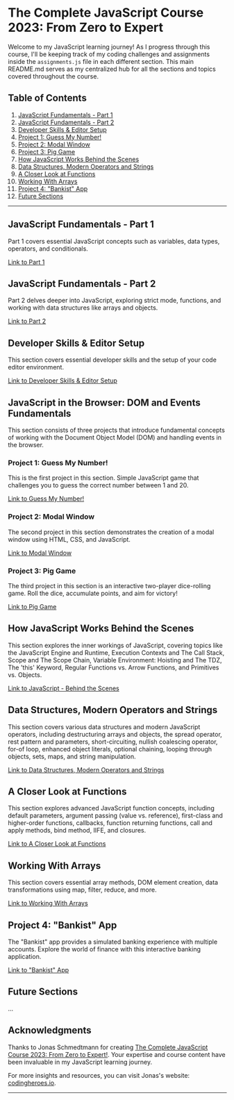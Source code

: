 # The Complete JavaScript Course 2023: From Zero to Expert

Welcome to my JavaScript learning journey! As I progress through this course, I'll be keeping track of my coding challenges and assignments inside the `assignments.js` file in each different section. This main README.md serves as my centralized hub for all the sections and topics covered throughout the course.

## Table of Contents

1. [JavaScript Fundamentals - Part 1](#javascript-fundamentals---part-1)
2. [JavaScript Fundamentals - Part 2](#javascript-fundamentals---part-2)
3. [Developer Skills & Editor Setup](#developer-skills--editor-setup)
4. [Project 1: Guess My Number!](#project-1-guess-my-number)
5. [Project 2: Modal Window](#project-2-modal-window)
6. [Project 3: Pig Game](#project-3-pig-game)
7. [How JavaScript Works Behind the Scenes](#how-javascript-works-behind-the-scenes)
8. [Data Structures, Modern Operators and Strings](#data-structures-modern-operators-and-strings)
9. [A Closer Look at Functions](#a-closer-look-at-functions)
10. [Working With Arrays](#working-with-arrays)
11. [Project 4: "Bankist" App](#project-4-bankist-app)
12. [Future Sections](#future-sections)

---

## JavaScript Fundamentals - Part 1

Part 1 covers essential JavaScript concepts such as variables, data types, operators, and conditionals.

[Link to Part 1](https://github.com/lele-sf/learning-javascript-zero-to-expert/tree/main/01-Fundamentals-Part-1)

## JavaScript Fundamentals - Part 2

Part 2 delves deeper into JavaScript, exploring strict mode, functions, and working with data structures like arrays and objects.

[Link to Part 2](https://github.com/lele-sf/learning-javascript-zero-to-expert/tree/main/02-Fundamentals-Part-2)

## Developer Skills & Editor Setup

This section covers essential developer skills and the setup of your code editor environment.

[Link to Developer Skills & Editor Setup](https://github.com/lele-sf/learning-javascript-zero-to-expert/tree/main/03-Developer-Skills)

## JavaScript in the Browser: DOM and Events Fundamentals

This section consists of three projects that introduce fundamental concepts of working with the Document Object Model (DOM) and handling events in the browser.

### Project 1: Guess My Number!

This is the first project in this section. Simple JavaScript game that challenges you to guess the correct number between 1 and 20.

[Link to Guess My Number!](https://github.com/lele-sf/learning-javascript-zero-to-expert/tree/main/04-Guess-My-Number)

### Project 2: Modal Window

The second project in this section demonstrates the creation of a modal window using HTML, CSS, and JavaScript.

[Link to Modal Window](https://github.com/lele-sf/learning-javascript-zero-to-expert/tree/main/05-Modal)

### Project 3: Pig Game

The third project in this section is an interactive two-player dice-rolling game. Roll the dice, accumulate points, and aim for victory!

[Link to Pig Game](https://github.com/lele-sf/learning-javascript-zero-to-expert/tree/main/06-Pig-Game)

## How JavaScript Works Behind the Scenes

This section explores the inner workings of JavaScript, covering topics like the JavaScript Engine and Runtime, Execution Contexts and The Call Stack, Scope and The Scope Chain, Variable Environment: Hoisting and The TDZ, The 'this' Keyword, Regular Functions vs. Arrow Functions, and Primitives vs. Objects.

[Link to JavaScript - Behind the Scenes](https://github.com/lele-sf/learning-javascript-zero-to-expert/tree/main/07-Behind-the-Scenes)

## Data Structures, Modern Operators and Strings

This section covers various data structures and modern JavaScript operators, including destructuring arrays and objects, the spread operator, rest pattern and parameters, short-circuiting, nullish coalescing operator, for-of loop, enhanced object literals, optional chaining, looping through objects, sets, maps, and string manipulation.

[Link to Data Structures, Modern Operators and Strings](https://github.com/lele-sf/learning-javascript-zero-to-expert/tree/main/08-Data-Structures-Operators)

## A Closer Look at Functions

This section explores advanced JavaScript function concepts, including default parameters, argument passing (value vs. reference), first-class and higher-order functions, callbacks, function returning functions, call and apply methods, bind method, IIFE, and closures.

[Link to A Closer Look at Functions](https://github.com/lele-sf/learning-javascript-zero-to-expert/tree/main/09-Functions)

## Working With Arrays

This section covers essential array methods, DOM element creation, data transformations using map, filter, reduce, and more.

[Link to Working With Arrays](https://github.com/lele-sf/learning-javascript-zero-to-expert/tree/main/10-Arrays)

## Project 4: "Bankist" App

The "Bankist" app provides a simulated banking experience with multiple accounts. Explore the world of finance with this interactive banking application.

[Link to "Bankist" App](https://github.com/lele-sf/learning-javascript-zero-to-expert/tree/main/11-Bankist-App)

## Future Sections

...



## Acknowledgments

Thanks to Jonas Schmedtmann for creating [The Complete JavaScript Course 2023: From Zero to Expert!](https://www.udemy.com/course/the-complete-javascript-course/). Your expertise and course content have been invaluable in my JavaScript learning journey.

For more insights and resources, you can visit Jonas's website: [codingheroes.io](https://codingheroes.io/).

---

